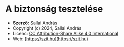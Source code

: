 # A biztonság tesztelése

* **Szerző:** Sallai András
* Copyright (c) 2024, Sallai András
* Licenc: [CC Attribution-Share Alike 4.0 International](https://creativecommons.org/licenses/by-sa/4.0/)
* Web: [https://szit.hu](https://szit.hu)

